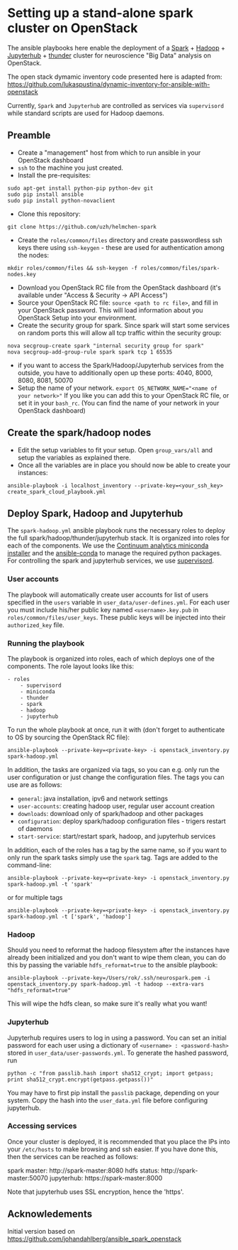 # Setting up a stand-alone spark cluster on OpenStack


The ansible playbooks here enable the deployment of a [Spark](http://spark.apache.org) + [Hadoop](http://hadoop.apache.org) + [Jupyterhub](https://github.com/jupyter/jupyterhub) + [thunder](http://thunder-project.org/) cluster for neuroscience "Big Data" analysis on OpenStack. 

The open stack dymamic inventory code presented here is adapted from: https://github.com/lukaspustina/dynamic-inventory-for-ansible-with-openstack

Currently, `Spark` and `Jupyterhub` are controlled as services via `supervisord` while standard scripts are used for Hadoop daemons. 

## Preamble

- Create a "management" host from which to run ansible in your OpenStack dashboard
- `ssh` to the machine you just created.
- Install the pre-requisites:
```
sudo apt-get install python-pip python-dev git
sudo pip install ansible
sudo pip install python-novaclient
```
- Clone this repository:
```
git clone https://github.com/uzh/helmchen-spark
```
- Create the `roles/common/files` directory and create passwordless ssh keys there using `ssh-keygen` - these are used for authentication among the nodes: 
```
mkdir roles/common/files && ssh-keygen -f roles/common/files/spark-nodes.key
```
- Download you OpenStack RC file from the OpenStack dashboard (it's available under "Access & Security -> API Access") 
- Source your OpenStack RC file: `source <path to rc file>`, and fill in your OpenStack password. This will load information about you OpenStack Setup into your environment.
- Create the security group for spark. Since spark will start some services on random ports this will allow all tcp traffic within the security group:
```
nova secgroup-create spark "internal security group for spark"
nova secgroup-add-group-rule spark spark tcp 1 65535
```
- if you want to access the Spark/Hadoop/Jupyterhub services from the outside, you have to additionally open up these ports: 4040, 8000, 8080, 8081, 50070
- Setup the name of your network. `export OS_NETWORK_NAME="<name of your network>"` If you like you can add this to your OpenStack RC file, or set it in your `bash_rc`. (You can find the name of your network in your OpenStack dashboard)


## Create the spark/hadoop nodes


- Edit the setup variables to fit your setup. Open `group_vars/all` and setup the variables as explained there.
- Once all the variables are in place you should now be able to create your instances:
```
ansible-playbook -i localhost_inventory --private-key=<your_ssh_key> create_spark_cloud_playbook.yml
```


## Deploy Spark, Hadoop and Jupyterhub

The `spark-hadoop.yml` ansible playbook runs the necessary roles to deploy the full spark/hadoop/thunder/jupyterhub stack. It is organized into roles for each of the components. We use the [Continuum analytics miniconda installer](http://conda.pydata.org/miniconda.html) and the [ansible-conda](https://github.com/UDST/ansible-conda) to manage the required python packages. For controlling the spark and jupyterhub services, we use [supervisord](http://supervisord.org/). 

### User accounts

The playbook will automatically create user accounts for list of users specified in the `users` variable in `user_data/user-defines.yml`. For each user you must  include his/her public key named `<username>.key.pub` in `roles/common/files/user_keys`. These public keys will be injected into their `authorized_key` file. 

### Running the playbook 

The playbook is organized into roles, each of which deploys one of the components. The role layout looks like this: 

```
- roles
    - supervisord
    - miniconda
    - thunder
    - spark
    - hadoop
    - jupyterhub
```

To run the whole playbook at once, run it with (don't forget to authenticate to OS by sourcing the OpenStack RC file):
```
ansible-playbook --private-key=<private-key> -i openstack_inventory.py spark-hadoop.yml
```

In addition, the tasks are organized via tags, so you can e.g. only run the user configuration or just change the configuration files. The tags you can use are as follows: 
* `general`: java installation, ipv6 and network settings
* `user-accounts`: creating hadoop user, regular user account creation
* `downloads`: download only of spark/hadoop and other packages
* `configuration`: deploy spark/hadoop configuration files - trigers restart of daemons
* `start-service`: start/restart spark, hadoop, and jupyterhub services

In addition, each of the roles has a tag by the same name, so if you want to only run the spark tasks simply use the `spark` tag. Tags are added to the command-line: 

```
ansible-playbook --private-key=<private-key> -i openstack_inventory.py spark-hadoop.yml -t 'spark'
```

or for multiple tags

```
ansible-playbook --private-key=<private-key> -i openstack_inventory.py spark-hadoop.yml -t ['spark', 'hadoop']
```

### Hadoop

Should you need to reformat the hadoop filesystem after the instances have already been initialized and you don't want to wipe them clean, you can do this by passing the variable `hdfs_reformat=true` to the ansible playbook:

```
ansible-playbook --private-key=/Users/rok/.ssh/neurospark.pem -i openstack_inventory.py spark-hadoop.yml -t hadoop --extra-vars "hdfs_reformat=true"
```

This will wipe the hdfs clean, so make sure it's really what you want!

### Jupyterhub

Jupyterhub requires users to log in using a password. You can set an initial password for each user using a dictionary of `<username> : <password-hash>` stored in `user_data/user-passwords.yml`. To generate the hashed password, run

```
python -c "from passlib.hash import sha512_crypt; import getpass; print sha512_crypt.encrypt(getpass.getpass())"
```

You may have to first pip install the `passlib` package, depending on your system. Copy the hash into the `user_data.yml` file before configuring jupyterhub. 

### Accessing services

Once your cluster is deployed, it is recommended that you place the IPs into your `/etc/hosts` to make browsing and ssh easier. If you have done this, then the services can be reached as follows: 

spark master: http://spark-master:8080
hdfs status: http://spark-master:50070
jupyterhub: https://spark-master:8000

Note that jupyterhub uses SSL encryption, hence the 'https'.



Acknowledements
---------------
Initial version based on https://github.com/johandahlberg/ansible_spark_openstack
